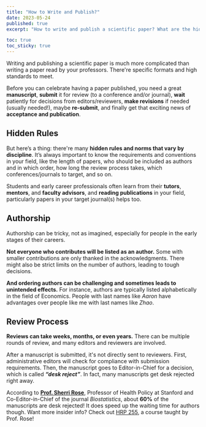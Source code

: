 ```yaml
---
title: "How to Write and Publish?"
date: 2023-05-24
published: true
excerpt: "How to write and publish a scientific paper? What are the hidden rules?"

toc: true
toc_sticky: true
---
```


Writing and publishing a scientific paper is much more complicated than writing a paper read by your professors. There're specific formats and high standards to meet. 

Before you can celebrate having a paper published, you need a great **manuscript**, **submit** it for review (to a conference and/or journal), **wait** patiently for decisions from editors/reviewers, **make revisions** if needed (usually needed!), maybe **re-submit**, and finally get that exciting news of **acceptance and publication**.

## Hidden Rules

But here’s a thing: there're many **hidden rules and norms that vary by discipline**. It’s always important to know the requirements and conventions in your field, like the length of papers, who should be included as authors and in which order, how long the review process takes, which conferences/journals to target, and so on. 

Students and early career professionals often learn from their **tutors**, **mentors**, and **faculty advisors**, and **reading publications** in your field, particularly papers in your target journal(s) helps too.

## Authorship

Authorship can be tricky, not as imagined, especially for people in the early stages of their careers.

**Not everyone who contributes will be listed as an author.** Some with smaller contributions are only thanked in the acknowledgments. There might also be strict limits on the number of authors, leading to tough decisions. 

**And ordering authors can be challenging and sometimes leads to unintended effects.** For instance, authors are typically listed alphabetically in the field of Economics. People with last names like *Aaron* have advantages over people like me with last names like *Zhao*.

## Review Process

**Reviews can take weeks, months, or even years.** There can be multiple rounds of review, and many editors and reviewers are involved. 

After a manuscript is submitted, it's not directly sent to reviewers. First, administrative editors will check for compliance with submission requirements. Then, the manuscript goes to Editor-in-Chief for a decision, which is called ***“desk reject”***. In fact, many manuscripts get desk rejected right away. 

According to <a href="https://profiles.stanford.edu/sherrirose">**Prof. Sherri Rose**</a>, Professor of Health Policy at Stanford and Co-Editor-in-Chief of the journal *Biostatistics*, about **60%** of the manuscripts are desk rejected! It does speed up the waiting time for authors though. Want more insider info? Check out <a href="https://decodingacademia.org/">HRP 255</a>, a course taught by Prof. Rose!

